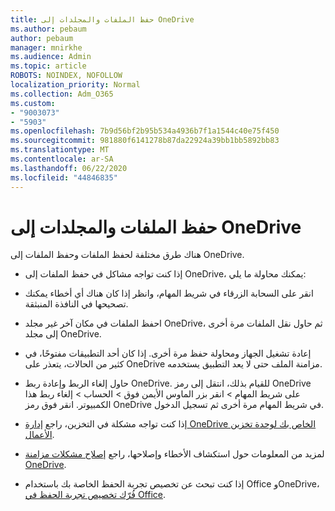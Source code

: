 ```yaml
---
title: حفظ الملفات والمجلدات إلى OneDrive
ms.author: pebaum
author: pebaum
manager: mnirkhe
ms.audience: Admin
ms.topic: article
ROBOTS: NOINDEX, NOFOLLOW
localization_priority: Normal
ms.collection: Adm_O365
ms.custom:
- "9003073"
- "5903"
ms.openlocfilehash: 7b9d56bf2b95b534a4936b7f1a1544c40e75f450
ms.sourcegitcommit: 981880f6141278b87da22924a39bb1bb5892bb83
ms.translationtype: MT
ms.contentlocale: ar-SA
ms.lasthandoff: 06/22/2020
ms.locfileid: "44846835"
---
```

# <a name="saving-files-and-folders-to-onedrive"></a>حفظ الملفات والمجلدات إلى OneDrive

هناك طرق مختلفة لحفظ الملفات وحفظ الملفات إلى OneDrive.

- إذا كنت تواجه مشاكل في حفظ الملفات إلى OneDrive، يمكنك محاولة ما يلي:

- انقر على السحابة الزرقاء في شريط المهام، وانظر إذا كان هناك أي أخطاء يمكنك تصحيحها في النافذة المنبثقة.
- احفظ الملفات في مكان آخر غير مجلد OneDrive، ثم حاول نقل الملفات مرة أخرى إلى مجلد OneDrive.
- إعادة تشغيل الجهاز ومحاولة حفظ مرة أخرى. إذا كان أحد التطبيقات مفتوحًا، في كثير من الحالات، يتعذر على OneDrive مزامنة الملف حتى لا يعد التطبيق يستخدمه.
- حاول إلغاء الربط وإعادة ربط OneDrive. للقيام بذلك، انتقل إلى رمز OneDrive على شريط المهام > انقر بزر الماوس الأيمن فوق > الحساب > إلغاء ربط هذا الكمبيوتر. انقر فوق رمز OneDrive في شريط المهام مرة أخرى ثم تسجيل الدخول.
- إذا كنت تواجه مشكلة في التخزين، راجع [إدارة OneDrive الخاص بك لوحدة تخزين الأعمال](https://support.microsoft.com/office/31519161-059c-4764-b6f8-f5cd29f7fe68).
- لمزيد من المعلومات حول استكشاف الأخطاء وإصلاحها، راجع [إصلاح مشكلات مزامنة OneDrive](https://docs.microsoft.com/alchemyinsights/fix-onedrive-sync-issues).  
- إذا كنت تبحث عن تخصيص تجربة الحفظ الخاصة بك باستخدام Office وOneDrive، [فُرّك تخصيص تجربة الحفظ في Office](https://support.microsoft.com/office/786200a7-f5f2-4d26-a3ae-b78c60dd5d3b).
